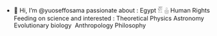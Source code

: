 - 👋 Hi, I’m @yuoseffosama
passionate about :
Egypt 𓁡 𓂗
Human Rights 
Feeding on science and interested :
Theoretical Physics
Astronomy
Evolutionary biology
‏
Anthropology
Philosophy

<!---
yuoseffosama/yuoseffosama is a ✨ special ✨ repository because its `README.md` (this file) appears on your GitHub profile.
You can click the Preview link to take a look at your changes.
--->
